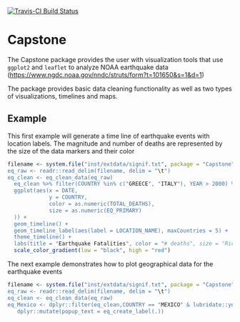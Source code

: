 <!-- README.md is generated from README.Rmd. Please edit that file -->
[![Travis-CI Build Status](https://travis-ci.org/danlanguedoc/Capstone.svg?branch=master)](https://travis-ci.org/danlanguedoc/Capstone)

Capstone
========

The Capstone package provides the user with visualization tools that use `ggplot2` and `leaflet` to analyze NOAA earthquake data (<https://www.ngdc.noaa.gov/nndc/struts/form?t=101650&s=1&d=1>)

The package provides basic data cleaning functionality as well as two types of visualizations, timelines and maps.

Example
-------

This first example will generate a time line of earthquake events with location labels. The magnitude and number of deaths are represented by the size of the data markers and their color

``` r
filename <- system.file("inst/extdata/signif.txt", package = "Capstone")"
eq_raw <- readr::read_delim(filename, delim = "\t")
eq_clean <- eq_clean_data(eq_raw)
  eq_clean %>% filter(COUNTRY %in% c("GREECE", "ITALY"), YEAR > 2000) %>%
  ggplot(aes(x = DATE,
             y = COUNTRY,
             color = as.numeric(TOTAL_DEATHS),
             size = as.numeric(EQ_PRIMARY)
  )) +
  geom_timeline() +
  geom_timeline_label(aes(label = LOCATION_NAME), maxCountries = 5) +
  theme_timeline() +
  labs(title = "Earthquake Fatalities", color = "# deaths", size = "Richter scale value") +
  scale_color_gradient(low = "black", high = "red")
```

The next example demonstrates how to plot geographical data for the earthquake events

``` r
filename <- system.file("inst/extdata/signif.txt", package = "Capstone")"
eq_raw <- readr::read_delim(filename, delim = "\t")
eq_clean <- eq_clean_data(eq_raw)
eq_Mexico <- dplyr::filter(eq_clean,COUNTRY == "MEXICO" & lubridate::year(DATE) >2000) %>%
   dplyr::mutate(popup_text = eq_create_label(.))
```
